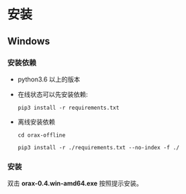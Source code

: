 # 安装

## Windows

### 安装依赖

- python3.6 以上的版本

- 在线状态可以先安装依赖:

  `pip3 install -r requirements.txt`

- 离线安装依赖

  `cd orax-offline`

  `pip3 install -r ./requirements.txt --no-index -f ./`

### 安装

双击 **orax-0.4.win-amd64.exe** 按照提示安装。

